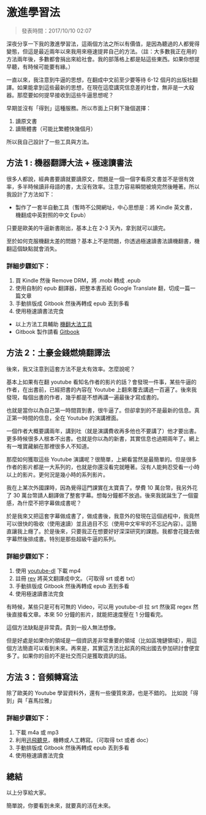 # 激進學習法

> 發表時間：2017/10/10 02:07

深夜分享一下我的激進學習法，這兩個方法之所以有價值，是因為聽過的人都覺得變態，但這是最近兩年以來我用來極速提昇自己的方法。（註：大多數我正在用的方法兩年後，多數都會捐出來給社會。我的部落格上都是貼這些東西。如果你想提早聽，有時候可能要有緣。）

一直以來，我注意到牛逼的思想，在翻成中文前至少要等待 6-12 個月的出版社翻譯。如果能拿到這些最新的思想，在現在這麼講究信息差的社會，無非是一大殺器。那麼要如何提早接收到這些牛逼思想呢？

早期並沒有「得到」這種服務。所以市面上只剩下幾個選擇：

1. 讀原文書
2. 讀簡體書（可能比繁體快幾個月）

所以我自己設計了一些工具與方法。

## 方法 1 : 機器翻譯大法 + 極速讀書法

很多人都說，經典書要讀就要讀原文，問題是一個一個字看原文書並不是很有效率，多半時候讀非母語的書，太沒有效率。注意力容易瞬間被燒完然後睡著。所以我設計了方法如下：

* 製作了一套半自動工具（暫時不公開網址，中心思想是：將 Kindle 英文書，機翻成中英對照的中文 Epub）

只要是歐美的牛逼新書剛出，基本上在 2-3 天內，拿到就可以讀完。

至於如何克服機翻太差的問題？基本上不是問題，你透過極速讀書法讀機翻書，機翻這個缺點就會消失。

### 詳細步驟如下：

1. 買 Kindle 然後 Remove DRM，將 .mobi 轉成 .epub
2. 使用自制的 epub 翻譯器，把整本書丟給 Google Translate 翻，切成一篇一篇文章
3. 手動排版成 Gitbook 然後再轉成 epub 丟到多看
4. 使用極速讀書法完食


* 以上方法工具輔助 [機翻大法工具](machine-translate.md)
* Gitbook 製作請看 [Gitbook](gitbook.md)


## 方法 2：土豪金錢燃燒翻譯法

後來，我又注意到這套方法不是太有效率。怎麼說呢？

基本上如果有在翻 youtube 看知名作者的影片的話？會發現一件事，某些牛逼的作者，在出書前，已經把書的內容在 Youtube 上翻來覆去講過一百遍了。後來我發現，每個出書的作者，幾乎都是不想再講一遍最後才寫成書的。

也就是當你以為自己第一時間買到書，很牛逼了。但卻拿到的不是最新的信息。真正第一時間的信息，全在 Youtube 的演講裡面。

一個作者大概要講兩年，講到吐（就是演講費收再多他也不要講了）他才要出書。更多時候很多人根本不出書。也就是你以為的新書，其實信息也過期兩年了。網上有一堆寶藏躺在那裡很多人不知道。

那麼如何獲取這些 Youtube 演講呢？很簡單，上網看當然是最簡單的。但是很多作者的影片都是一大系列的，也就是你還沒看完就睡著。沒有人能夠忍受看一小時以上的影片。更何況是幾小時的系列影片。

我在上某次外國課時，因為覺得這門課實在太寶貴了。學費 10 萬台幣，我另外花了 30 萬台幣請人翻譯做了整套字幕。想每分鐘都不放過。後來我就誕生了一個靈感，為什麼不把字幕做成書呢？

於是我來又把這套字幕做成書了，做成書後，我意外的發現在這個過程中，我竟然可以很快的吸收（使用速讀）並且過目不忘（使用中文牢牢的不忘記內容）。這簡直讓我上癮了。於是後來，只要我正在想要好好深深研究的課題。我都會花錢去做字幕然後排成書。特別是那些超級牛逼的系列。


### 詳細步驟如下：

1. 使用 [youtube-dl](https://rg3.github.io/youtube-dl/) 下載 mp4
2. 註冊 [rev](http://rev.com/) 將英文翻譯成中文。（可取得 srt 或者 txt）
3. 手動排版成 Gitbook 然後再轉成 epub 丟到多看
4. 使用極速讀書法完食

有時候，某些只是可有可無的 Video，可以用 youtube-dl 拉 srt 然後寫 regex 然後直接看文章。本來 50 分鐘的影片，就能把速度壓在 1 分鐘看完。

這個方法缺點是非常貴。貴到一般人無法想像。

但是好處是如果你的領域是一個資訊差非常重要的領域（比如區塊鏈領域），用這個方法簡直可以看到未來。再來是，其實這方法比起真的飛出國去參加研討會便宜多了。如果你的目的不是社交而只是獲取資訊的話。


## 方法 3：音頻轉寫法

除了歐美的 Youtube 學習資料外，還有一些優質來源，也是不錯的。
比如說「得到」與「喜馬拉雅」

### 詳細步驟如下：

1. 下載 m4a 或 mp3
2. 利用[迅飛聽見](https://www.iflyrec.com/)，機轉或人工轉寫。（可取得 txt 或者 doc）
3. 手動排版成 Gitbook 然後再轉成 epub 丟到多看
4. 使用極速讀書法完食


## 總結

以上分享給大家。

簡單說，你要看到未來，就要真的活在未來。
